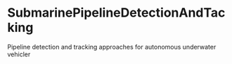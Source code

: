 # SubmarinePipelineDetectionAndTacking
Pipeline detection and tracking approaches for autonomous underwater vehicler
